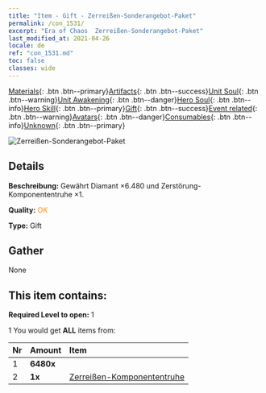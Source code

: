 ```yaml
---
title: "Item - Gift - Zerreißen-Sonderangebot-Paket"
permalink: /con_1531/
excerpt: "Era of Chaos  Zerreißen-Sonderangebot-Paket"
last_modified_at: 2021-04-26
locale: de
ref: "con_1531.md"
toc: false
classes: wide
---
```

 [Materials](/ItemsDE/){: .btn .btn--primary}[Artifacts](/ItemsDE/Artifacts/){: .btn .btn--success}[Unit Soul](/ItemsDE/UnitSoul/){: .btn .btn--warning}[Unit Awakening](/ItemsDE/UnitAwakening/){: .btn .btn--danger}[Hero Soul](/ItemsDE/HeroSoul/){: .btn .btn--info}[Hero Skill](/ItemsDE/HeroSkill/){: .btn .btn--primary}[Gift](/ItemsDE/Gift/){: .btn .btn--success}[Event related](/ItemsDE/Events/){: .btn .btn--warning}[Avatars](/ItemsDE/Avatars/){: .btn .btn--danger}[Consumables](/ItemsDE/Consumables/){: .btn .btn--info}[Unknown](/ItemsDE/Unknown/){: .btn .btn--primary}

 ![Zerreißen-Sonderangebot-Paket](/images/t/i_907145.png)

## Details
 **Beschreibung:** Gewährt Diamant ×6.480 und Zerstörung-Komponententruhe ×1.

 **Quality:** <span style="color: #FF8C00">OK</span>

 **Type:** Gift

## Gather

  None

## This item contains:

 **Required Level to open:** 1

 1 You would get **ALL** items  from:

  | Nr | Amount |     Item    |
  |:---|:-------|:------------|
  | 1 |  **6480x** | <i class="fas fa-gem"/> |  | 
  | 2 |  **1x** | [Zerreißen-Komponententruhe](/ItemsDE/con_1371/) |  | 
